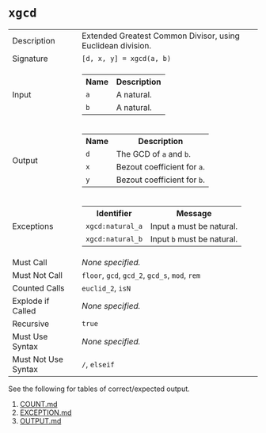 
# `xgcd`

<table><tr><td>Description</td><td>Extended Greatest Common Divisor, using Euclidean division.</td></tr><tr><td>Signature</td><td><code>[d,&nbsp;x,&nbsp;y]&nbsp;=&nbsp;xgcd(a,&nbsp;b)</code></td></tr><tr><td>Input</td><td><table><tr><th>Name</th><th>Description</th></tr><tr><td><code>a</code></td><td>A natural.</td></tr><tr><td><code>b</code></td><td>A natural.</td></tr></table></td></tr><tr><td>Output</td><td><table><tr><th>Name</th><th>Description</th></tr><tr><td><code>d</code></td><td>The GCD of <code>a</code> and <code>b</code>.</td></tr><tr><td><code>x</code></td><td>Bezout coefficient for <code>a</code>.</td></tr><tr><td><code>y</code></td><td>Bezout coefficient for <code>b</code>.</td></tr></table></td></tr><tr><td>Exceptions</td><td><table><tr><th>Identifier</th><th>Message</th></tr><tr><td><code>xgcd:natural_a</code></td><td>Input <code>a</code> must be natural.</td></tr><tr><td><code>xgcd:natural_b</code></td><td>Input <code>b</code> must be natural.</td></tr></table></td></tr><tr><td>Must Call</td><td><em>None specified.</em></td></tr><tr><td>Must Not Call</td><td><code>floor</code>, <code>gcd</code>, <code>gcd_2</code>, <code>gcd_s</code>, <code>mod</code>, <code>rem</code></td></tr><tr><td>Counted Calls</td><td><code>euclid_2</code>, <code>isN</code></td></tr><tr><td>Explode if Called</td><td><em>None specified.</em></td></tr><tr><td>Recursive</td><td><code>true</code></td></tr><tr><td>Must Use Syntax</td><td><em>None specified.</em></td></tr><tr><td>Must Not Use Syntax</td><td><code>/</code>, <code>elseif</code></td></tr></table>

See the following for tables of correct/expected output.

1. [COUNT.md](COUNT.md)
1. [EXCEPTION.md](EXCEPTION.md)
1. [OUTPUT.md](OUTPUT.md)


